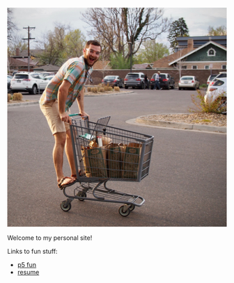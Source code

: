 
![](./assets/happy_shopper.jpg)

Welcome to my personal site!

Links to fun stuff:
* [p5 fun](./p5_fun/index.html)
* [resume](./assets/websafe_resume.pdf)
